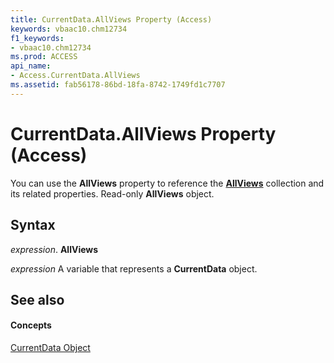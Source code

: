 ```yaml
---
title: CurrentData.AllViews Property (Access)
keywords: vbaac10.chm12734
f1_keywords:
- vbaac10.chm12734
ms.prod: ACCESS
api_name:
- Access.CurrentData.AllViews
ms.assetid: fab56178-86bd-18fa-8742-1749fd1c7707
---
```



# CurrentData.AllViews Property (Access)

You can use the  **AllViews** property to reference the **[AllViews](allviews-object-access.md)** collection and its related properties. Read-only **AllViews** object.


## Syntax

 _expression_. **AllViews**

 _expression_ A variable that represents a **CurrentData** object.


## See also


#### Concepts


[CurrentData Object](currentdata-object-access.md)

